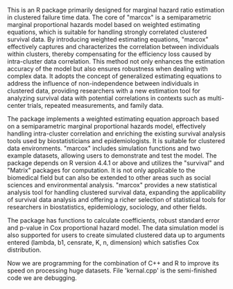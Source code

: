 This is an R package primarily designed for marginal hazard ratio estimation in clustered failure time data. The core of "marcox" is a semiparametric marginal proportional hazards model based on weighted estimating equations, which is suitable for handling strongly correlated clustered survival data. By introducing weighted estimating equations, "marcox" effectively captures and characterizes the correlation between individuals within clusters, thereby compensating for the efficiency loss caused by intra-cluster data correlation. This method not only enhances the estimation accuracy of the model but also ensures robustness when dealing with complex data. It adopts the concept of generalized estimating equations to address the influence of non-independence between individuals in clustered data, providing researchers with a new estimation tool for analyzing survival data with potential correlations in contexts such as multi-center trials, repeated measurements, and family data.

The package implements a weighted estimating equation approach based on a semiparametric marginal proportional hazards model, effectively handling intra-cluster correlation and enriching the existing survival analysis tools used by biostatisticians and epidemiologists. It is suitable for clustered data environments. "marcox" includes simulation functions and two example datasets, allowing users to demonstrate and test the model. The package depends on R version 4.4.1 or above and utilizes the "survival" and "Matrix" packages for computation. It is not only applicable to the biomedical field but can also be extended to other areas such as social sciences and environmental analysis. "marcox" provides a new statistical analysis tool for handling clustered survival data, expanding the applicability of survival data analysis and offering a richer selection of statistical tools for researchers in biostatistics, epidemiology, sociology, and other fields.

The package has functions to calculate coefficients, robust standard error and p-value in Cox proportional hazard model. The data simulation model is also supported for users to create simulated clustered data up to arguments entered (lambda, b1, censrate, K, n, dimension) which satisfies Cox distribution.

Now we are programming for the combination of C++ and R to improve its speed on processing huge datasets. File 'kernal.cpp' is the semi-finished code we are debugging.

